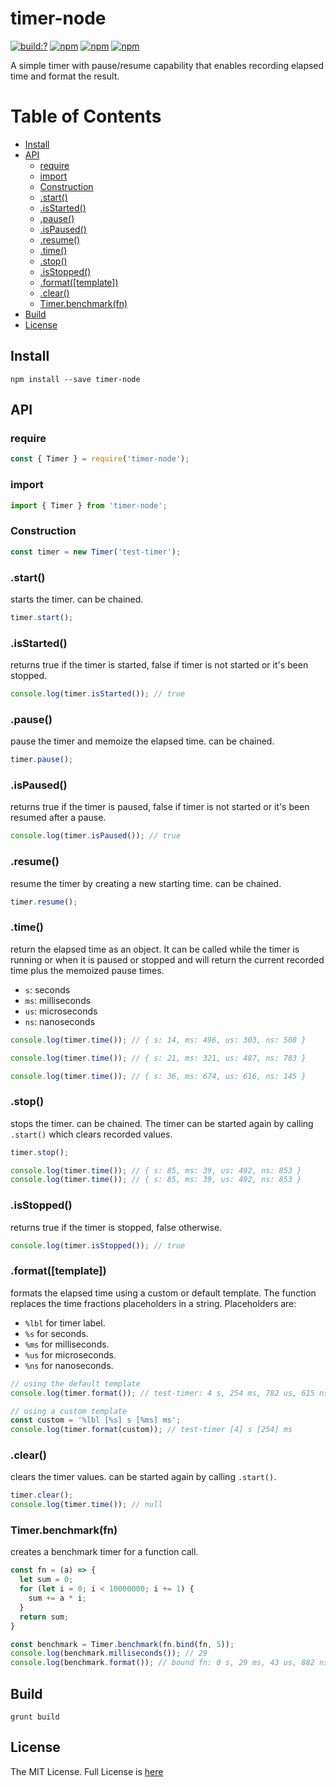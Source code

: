 # timer-node

[![build:?](https://travis-ci.org/eyas-ranjous/timer-node.svg?branch=master)](https://travis-ci.org/eyas-ranjous/timer-node) [![npm](https://img.shields.io/npm/v/timer-node.svg)](https://www.npmjs.com/package/timer-node) [![npm](https://img.shields.io/npm/dm/timer-node.svg)](https://www.npmjs.com/package/timer-node) [![npm](https://img.shields.io/badge/node-%3E=%206.0-blue.svg)](https://www.npmjs.com/package/timer-node)

A simple timer with pause/resume capability that enables recording elapsed time and format the result.

# Table of Contents
* [Install](#install)
* [API](#api)
  * [require](#require)
  * [import](#import)
  * [Construction](#construction)
  * [.start()](#start)
  * [.isStarted()](#isstarted)
  * [.pause()](#pause)
  * [.isPaused()](#ispaused)
  * [.resume()](#resume)
  * [.time()](#time)
  * [.stop()](#stop)
  * [.isStopped()](#isstopped)
  * [.format([template])](#formattemplate)
  * [.clear()](#clear)
  * [Timer.benchmark(fn)](#timerbenchmarkfn)
 * [Build](#build)
 * [License](#license)

## Install

```
npm install --save timer-node
```

## API

### require

```js
const { Timer } = require('timer-node');
```

### import

```js
import { Timer } from 'timer-node';
```

### Construction
```js
const timer = new Timer('test-timer');
```

### .start()
starts the timer. can be chained.

```js
timer.start();
```

### .isStarted()
returns true if the timer is started, false if timer is not started or it's been stopped.

```js
console.log(timer.isStarted()); // true
```

### .pause()
pause the timer and memoize the elapsed time. can be chained.

```js
timer.pause();
```

### .isPaused()
returns true if the timer is paused, false if timer is not started or it's been resumed after a pause.

```js
console.log(timer.isPaused()); // true
```

### .resume()
resume the timer by creating a new starting time. can be chained.

```js
timer.resume();
```

### .time()
return the elapsed time as an object. It can be called while the timer is running or when it is paused or stopped and will return the current recorded time plus the memoized pause times.

* `s`: seconds
* `ms`: milliseconds
* `us`: microseconds
* `ns`: nanoseconds

```js
console.log(timer.time()); // { s: 14, ms: 496, us: 303, ns: 508 }

console.log(timer.time()); // { s: 21, ms: 321, us: 487, ns: 783 }

console.log(timer.time()); // { s: 36, ms: 674, us: 616, ns: 145 }
```

### .stop()
stops the timer. can be chained. The timer can be started again by calling `.start()` which clears recorded values. 

```js
timer.stop();

console.log(timer.time()); // { s: 85, ms: 39, us: 492, ns: 853 }
console.log(timer.time()); // { s: 85, ms: 39, us: 492, ns: 853 }
```

### .isStopped()
returns true if the timer is stopped, false otherwise.

```js
console.log(timer.isStopped()); // true
```

### .format([template])
formats the elapsed time using a custom or default template. The function replaces the time fractions placeholders in a string. Placeholders are:

* `%lbl` for timer label.
* `%s` for seconds.
* `%ms` for milliseconds.
* `%us` for microseconds.
* `%ns` for nanoseconds.

```js
// using the default template
console.log(timer.format()); // test-timer: 4 s, 254 ms, 782 us, 615 ns

// using a custom template
const custom = '%lbl [%s] s [%ms] ms';
console.log(timer.format(custom)); // test-timer [4] s [254] ms
```

### .clear()
clears the timer values. can be started again by calling `.start()`.

```js
timer.clear();
console.log(timer.time()); // null
```

### Timer.benchmark(fn)
creates a benchmark timer for a function call.

```js
const fn = (a) => {
  let sum = 0;
  for (let i = 0; i < 10000000; i += 1) {
    sum += a * i;
  }
  return sum;
}

const benchmark = Timer.benchmark(fn.bind(fn, 5));
console.log(benchmark.milliseconds()); // 29
console.log(benchmark.format()); // bound fn: 0 s, 29 ms, 43 us, 882 ns
```

## Build
```
grunt build
```

## License
The MIT License. Full License is [here](https://github.com/eyas-ranjous/timer-node/blob/master/LICENSE)
